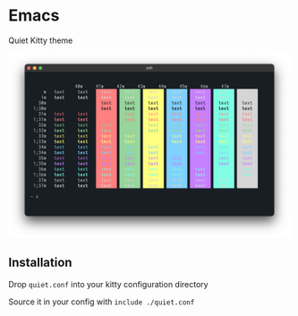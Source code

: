 # Emacs

Quiet Kitty theme

![](./kitty.png)

## Installation

Drop `quiet.conf` into your kitty configuration directory

Source it in your config with `include ./quiet.conf`

